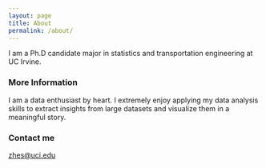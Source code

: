 ```yaml
---
layout: page
title: About
permalink: /about/
---
```


I am a Ph.D candidate major in statistics and transportation engineering at UC Irvine.

### More Information

I am a data enthusiast by heart. I extremely enjoy applying my data analysis skills to extract insights from large datasets and visualize them in a meaningful story.

### Contact me

[zhes@uci.edu](mailto:zhes@uci.com)